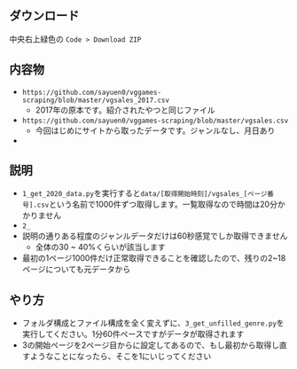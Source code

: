 ## ダウンロード

中央右上緑色の `Code > Download ZIP`


## 内容物

- `https://github.com/sayuen0/vggames-scraping/blob/master/vgsales_2017.csv`
    - 2017年の原本です。紹介されたやつと同じファイル
- `https://github.com/sayuen0/vggames-scraping/blob/master/vgsales.csv`
    - 今回はじめにサイトから取ったデータです。ジャンルなし、月日あり
-     

## 説明

- `1_get_2020_data.py`を実行すると`data/[取得開始時刻]/vgsales_[ページ番号].csv`という名前で1000件ずつ取得します。一覧取得なので時間は20分かかりません
- `2_`
- 説明の通りある程度のジャンルデータだけは60秒感覚でしか取得できません
    - 全体の30 ~ 40%くらいが該当します
- 最初の1ページ1000件だけ正常取得できることを確認したので、残りの2~18ページについても元データから

## やり方

- フォルダ構成とファイル構成を全く変えずに、`3_get_unfilled_genre.py`を実行してください。1分60件ペースですがデータが取得されます
- 3の開始ページを2ページ目からに設定してあるので、もし最初から取得し直すようなことになったら、そこを1にいじってください

